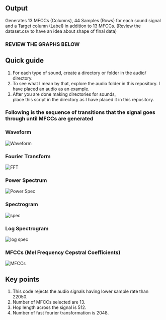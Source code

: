 ## Output
Generates 13 MFCCs (Columns), 44 Samples (Rows) for each sound signal and a Target column (Label) in addition to 13 MFCCs. (Review the dataset.csv to have an idea about shape of final data)
### REVIEW THE GRAPHS BELOW

## Quick guide
1. For each type of sound, create a directory or folder in the audio/ directory.<br>
2. To see what I mean by that, explore the audio folder in this repository. I have placed an audio as an example.<br>
3. After you are done making directories for sounds,
<br/>place this script in the directory as I have placed it in this repository.

### Following is the sequence of transitions that the signal goes through until MFCCs are generated

### Waveform
![Waveform](https://user-images.githubusercontent.com/62377713/119189223-3bbbf800-ba95-11eb-8466-3dcc76ce8e4a.PNG)
### Fourier Transform
![FFT](https://user-images.githubusercontent.com/62377713/119189293-51312200-ba95-11eb-8935-f3240ca3eec9.PNG)
### Power Spectrum
![Power Spec](https://user-images.githubusercontent.com/62377713/119189299-52fae580-ba95-11eb-86ee-e61b8a671b09.PNG)
### Spectrogram
![spec](https://user-images.githubusercontent.com/62377713/119189290-4ffff500-ba95-11eb-9aa3-ce0d1c312af1.PNG)
### Log Spectrogram
![log spec](https://user-images.githubusercontent.com/62377713/119189295-51c9b880-ba95-11eb-8a25-22ba17a0a898.PNG)
### MFCCs (Mel Frequency Cepstral Coefficients)
![MFCCs](https://user-images.githubusercontent.com/62377713/119189297-52624f00-ba95-11eb-909c-18b32687b2ee.PNG)

## Key points
1. This code rejects the audio signals having lower sample rate than 22050. <br>
2. Number of MFCCs selected are 13.
3. Hop length across the signal is 512.
4. Number of fast fourier transformation is 2048.
